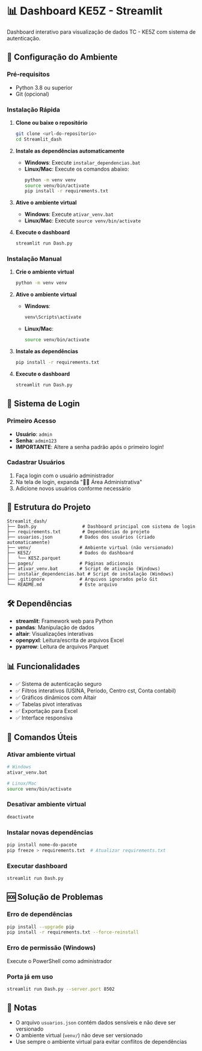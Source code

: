 # 📊 Dashboard KE5Z - Streamlit

Dashboard interativo para visualização de dados TC - KE5Z com sistema de autenticação.

## 🚀 Configuração do Ambiente

### Pré-requisitos
- Python 3.8 ou superior
- Git (opcional)

### Instalação Rápida

1. **Clone ou baixe o repositório**
   ```bash
   git clone <url-do-repositorio>
   cd Streamlit_dash
   ```

2. **Instale as dependências automaticamente**
   - **Windows**: Execute `instalar_dependencias.bat`
   - **Linux/Mac**: Execute os comandos abaixo:
     ```bash
     python -m venv venv
     source venv/bin/activate
     pip install -r requirements.txt
     ```

3. **Ative o ambiente virtual**
   - **Windows**: Execute `ativar_venv.bat`
   - **Linux/Mac**: Execute `source venv/bin/activate`

4. **Execute o dashboard**
   ```bash
   streamlit run Dash.py
   ```

### Instalação Manual

1. **Crie o ambiente virtual**
   ```bash
   python -m venv venv
   ```

2. **Ative o ambiente virtual**
   - **Windows**:
     ```bash
     venv\Scripts\activate
     ```
   - **Linux/Mac**:
     ```bash
     source venv/bin/activate
     ```

3. **Instale as dependências**
   ```bash
   pip install -r requirements.txt
   ```

4. **Execute o dashboard**
   ```bash
   streamlit run Dash.py
   ```

## 🔐 Sistema de Login

### Primeiro Acesso
- **Usuário**: `admin`
- **Senha**: `admin123`
- **IMPORTANTE**: Altere a senha padrão após o primeiro login!

### Cadastrar Usuários
1. Faça login com o usuário administrador
2. Na tela de login, expanda "👨‍💼 Área Administrativa"
3. Adicione novos usuários conforme necessário

## 📁 Estrutura do Projeto

```
Streamlit_dash/
├── Dash.py                 # Dashboard principal com sistema de login
├── requirements.txt        # Dependências do projeto
├── usuarios.json          # Dados dos usuários (criado automaticamente)
├── venv/                  # Ambiente virtual (não versionado)
├── KE5Z/                  # Dados do dashboard
│   └── KE5Z.parquet
├── pages/                 # Páginas adicionais
├── ativar_venv.bat        # Script de ativação (Windows)
├── instalar_dependencias.bat # Script de instalação (Windows)
├── .gitignore             # Arquivos ignorados pelo Git
└── README.md              # Este arquivo
```

## 🛠️ Dependências

- **streamlit**: Framework web para Python
- **pandas**: Manipulação de dados
- **altair**: Visualizações interativas
- **openpyxl**: Leitura/escrita de arquivos Excel
- **pyarrow**: Leitura de arquivos Parquet

## 📊 Funcionalidades

- ✅ Sistema de autenticação seguro
- ✅ Filtros interativos (USINA, Período, Centro cst, Conta contabil)
- ✅ Gráficos dinâmicos com Altair
- ✅ Tabelas pivot interativas
- ✅ Exportação para Excel
- ✅ Interface responsiva

## 🔧 Comandos Úteis

### Ativar ambiente virtual
```bash
# Windows
ativar_venv.bat

# Linux/Mac
source venv/bin/activate
```

### Desativar ambiente virtual
```bash
deactivate
```

### Instalar novas dependências
```bash
pip install nome-do-pacote
pip freeze > requirements.txt  # Atualizar requirements.txt
```

### Executar dashboard
```bash
streamlit run Dash.py
```

## 🆘 Solução de Problemas

### Erro de dependências
```bash
pip install --upgrade pip
pip install -r requirements.txt --force-reinstall
```

### Erro de permissão (Windows)
Execute o PowerShell como administrador

### Porta já em uso
```bash
streamlit run Dash.py --server.port 8502
```

## 📝 Notas

- O arquivo `usuarios.json` contém dados sensíveis e não deve ser versionado
- O ambiente virtual (`venv/`) não deve ser versionado
- Use sempre o ambiente virtual para evitar conflitos de dependências
